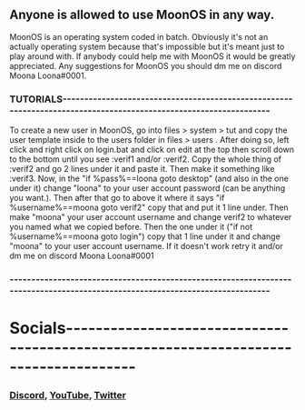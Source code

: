 ## Anyone is allowed to use MoonOS in any way.

MoonOS is an operating system coded in batch. Obviously it's not an actually operating system because that's impossible but it's meant just to play around with.
If anybody could help me with MoonOS it would be greatly appreciated. Any suggestions for MoonOS you should dm me on discord Moona Loona#0001.

### TUTORIALS-----------------------------------------------------------------------------------------------------------------
To create a new user in MoonOS, go into files > system > tut and copy the user template inside to the users folder in files > users . After doing so, left click and right click on login.bat and click on edit at the top then scroll down to the bottom until you see :verif1 and/or :verif2. Copy the whole thing of :verif2 and go 2 lines under it and paste it. Then make it something like :verif3. Now, in the "if %pass%==loona goto desktop" (and also in the one under it) change "loona" to your user account password (can be anything you want.). Then after that go to above it where it says "if %username%==moona goto verif2" copy that and put it 1 line under. Then make "moona" your user account username and change verif2 to whatever you named what we copied before. Then the one under it ("if not %username%==moona goto login") copy that 1 line under it and change "moona" to your user account username. If it doesn't work retry it and/or dm me on discord Moona Loona#0001
### -----------------------------------------------------------------------------------------------------------------------------

# Socials-------------------------------------------------------------------------------------
### [Discord](https://discord.gg/AKFvXdv7fy), [YouTube](https://www.youtube.com/@MoonaLoons), [Twitter](https://twitter.com/MoonsMoona)
